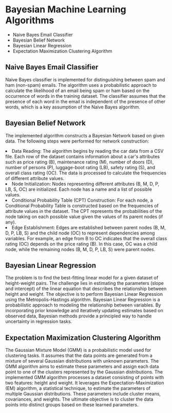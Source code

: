 # Bayesian Machine Learning Algorithms
<ul>
  <li>Naive Bayes Email Classifier</li>
  <li>Bayesian Belief Network</li>
  <li>Bayesian Linear Regression</li>
  <li>Expectation Maximization Clustering Algorithm</li>
</ul>

## Naive Bayes Email Classifier
Naive Bayes classifier is implemented for distinguishing between spam and ham (non-spam) emails. 
The algorithm uses a probabilistic approach to calculate the likelihood of an email being spam or ham based on the occurrence of words in the training dataset. 
The classifier assumes that the presence of each word in the email is independent of the presence of other words, which is a key assumption of the Naive Bayes algorithm.

## Bayesian Belief Network
The implemented algorithm constructs a Bayesian Network based on given data. The following steps were performed for network construction:
<li>Data Reading: The algorithm begins by reading the car data from a CSV file. Each row of the dataset contains information about a car's attributes such as price rating (B), maintenance rating (M), number of doors (D), number of persons (P), luggage-boot rating (LB), safety rating (S), and overall class rating (OC). The data is processed to calculate the frequencies of different attribute values.</li>
<li>Node Initialization: Nodes representing different attributes (B, M, D, P, LB, S, OC) are initialized. Each node has a name and a list of possible values.</li>
<li>Conditional Probability Table (CPT) Construction: For each node, a Conditional Probability Table is constructed based on the frequencies of attribute values in the dataset. The CPT represents the probabilities of the node taking on each possible value
given the values of its parent nodes (if any).</li>
<li>Edge Establishment: Edges are established between parent nodes (B, M, D, P, LB, S)
and the child node (OC) to represent dependencies among variables. For example, an edge from B to OC indicates that the overall class rating (OC) depends on the price rating (B). In this case, OC was a child node, while the remaining nodes (B, M, D, P, LB, S) were parent nodes.</li>

## Bayesian Linear Regression
The problem is to find the best-fitting linear model for a given dataset of height-weight pairs. 
The challenge lies in estimating the parameters (slope and intercept) of the linear equation that describes the relationship between height and weight.
The objective is to perform Bayesian Linear Regression using the Metropolis-Hastings algorithm. 
Bayesian Linear Regression is a probabilistic approach to modeling the relationship between variables. 
By incorporating prior knowledge and iteratively updating estimates based on observed data, Bayesian methods provide a principled way to handle uncertainty in regression tasks.

## Expectation Maximization Clustering Algorithm
The Gaussian Mixture Model (GMM) is a probabilistic model used for clustering tasks. 
It assumes that the data points are generated from a mixture of several Gaussian distributions with unknown parameters. 
The GMM algorithm aims to estimate these parameters and assign each data point to one of the clusters represented by the Gaussian distributions.
The implemented GMM algorithm processes a dataset consisting of points with two features: height and weight. 
It leverages the Expectation-Maximization (EM) algorithm, a statistical technique, to estimate the parameters of multiple Gaussian distributions. 
These parameters include cluster means, covariances, and weights. 
The ultimate objective is to cluster the data points into distinct groups based on these learned parameters.
